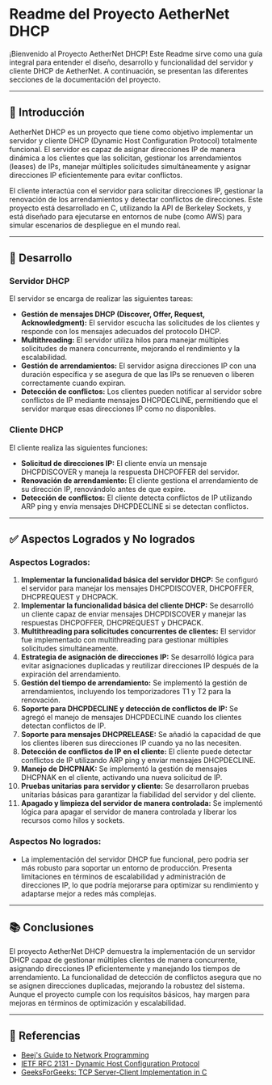 # Readme del Proyecto AetherNet DHCP

¡Bienvenido al Proyecto AetherNet DHCP! Este Readme sirve como una guía integral para entender el diseño, desarrollo y funcionalidad del servidor y cliente DHCP de AetherNet. A continuación, se presentan las diferentes secciones de la documentación del proyecto.

---

## 📜 **Introducción**

AetherNet DHCP es un proyecto que tiene como objetivo implementar un servidor y cliente DHCP (Dynamic Host Configuration Protocol) totalmente funcional. El servidor es capaz de asignar direcciones IP de manera dinámica a los clientes que las solicitan, gestionar los arrendamientos (leases) de IPs, manejar múltiples solicitudes simultáneamente y asignar direcciones IP eficientemente para evitar conflictos.

El cliente interactúa con el servidor para solicitar direcciones IP, gestionar la renovación de los arrendamientos y detectar conflictos de direcciones. Este proyecto está desarrollado en C, utilizando la API de Berkeley Sockets, y está diseñado para ejecutarse en entornos de nube (como AWS) para simular escenarios de despliegue en el mundo real.

---

## 🔧 **Desarrollo**

### **Servidor DHCP**
El servidor se encarga de realizar las siguientes tareas:
- **Gestión de mensajes DHCP (Discover, Offer, Request, Acknowledgment):** El servidor escucha las solicitudes de los clientes y responde con los mensajes adecuados del protocolo DHCP.
- **Multithreading:** El servidor utiliza hilos para manejar múltiples solicitudes de manera concurrente, mejorando el rendimiento y la escalabilidad.
- **Gestión de arrendamientos:** El servidor asigna direcciones IP con una duración específica y se asegura de que las IPs se renueven o liberen correctamente cuando expiran.
- **Detección de conflictos:** Los clientes pueden notificar al servidor sobre conflictos de IP mediante mensajes DHCPDECLINE, permitiendo que el servidor marque esas direcciones IP como no disponibles.

### **Cliente DHCP**
El cliente realiza las siguientes funciones:
- **Solicitud de direcciones IP:** El cliente envía un mensaje DHCPDISCOVER y maneja la respuesta DHCPOFFER del servidor.
- **Renovación de arrendamiento:** El cliente gestiona el arrendamiento de su dirección IP, renovándolo antes de que expire.
- **Detección de conflictos:** El cliente detecta conflictos de IP utilizando ARP ping y envía mensajes DHCPDECLINE si se detectan conflictos.

---

## ✅ **Aspectos Logrados y No logrados**

### **Aspectos Logrados:**
1. **Implementar la funcionalidad básica del servidor DHCP:** Se configuró el servidor para manejar los mensajes DHCPDISCOVER, DHCPOFFER, DHCPREQUEST y DHCPACK.
2. **Implementar la funcionalidad básica del cliente DHCP:** Se desarrolló un cliente capaz de enviar mensajes DHCPDISCOVER y manejar las respuestas DHCPOFFER, DHCPREQUEST y DHCPACK.
3. **Multithreading para solicitudes concurrentes de clientes:** El servidor fue implementado con multithreading para gestionar múltiples solicitudes simultáneamente.
4. **Estrategia de asignación de direcciones IP:** Se desarrolló lógica para evitar asignaciones duplicadas y reutilizar direcciones IP después de la expiración del arrendamiento.
5. **Gestión del tiempo de arrendamiento:** Se implementó la gestión de arrendamientos, incluyendo los temporizadores T1 y T2 para la renovación.
6. **Soporte para DHCPDECLINE y detección de conflictos de IP:** Se agregó el manejo de mensajes DHCPDECLINE cuando los clientes detectan conflictos de IP.
7. **Soporte para mensajes DHCPRELEASE:** Se añadió la capacidad de que los clientes liberen sus direcciones IP cuando ya no las necesiten.
8. **Detección de conflictos de IP en el cliente:** El cliente puede detectar conflictos de IP utilizando ARP ping y enviar mensajes DHCPDECLINE.
9. **Manejo de DHCPNAK:** Se implementó la gestión de mensajes DHCPNAK en el cliente, activando una nueva solicitud de IP.
10. **Pruebas unitarias para servidor y cliente:** Se desarrollaron pruebas unitarias básicas para garantizar la fiabilidad del servidor y del cliente.
11. **Apagado y limpieza del servidor de manera controlada:** Se implementó lógica para apagar el servidor de manera controlada y liberar los recursos como hilos y sockets.

### **Aspectos No logrados:**
- La implementación del servidor DHCP fue funcional, pero podria ser más robusto para soportar un entorno de producción. Presenta limitaciones en términos de escalabilidad y administración de direcciones IP, lo que podría mejorarse para optimizar su rendimiento y adaptarse mejor a redes más complejas.

---

## 📚 **Conclusiones**

El proyecto AetherNet DHCP demuestra la implementación de un servidor DHCP capaz de gestionar múltiples clientes de manera concurrente, asignando direcciones IP eficientemente y manejando los tiempos de arrendamiento. La funcionalidad de detección de conflictos asegura que no se asignen direcciones duplicadas, mejorando la robustez del sistema. Aunque el proyecto cumple con los requisitos básicos, hay margen para mejoras en términos de optimización y escalabilidad.

---

## 🔗 **Referencias**

- [Beej's Guide to Network Programming](https://beej.us/guide/bgnet/)
- [IETF RFC 2131 - Dynamic Host Configuration Protocol](https://datatracker.ietf.org/doc/html/rfc2131)
- [GeeksForGeeks: TCP Server-Client Implementation in C](https://www.geeksforgeeks.org/tcp-server-client-implementation-in-c/)
